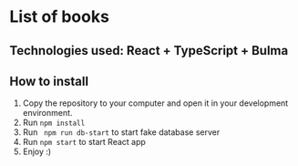 # List of books

## Technologies used: React + TypeScript + Bulma

## How to install
1. Copy the repository to your computer and open it in your development environment.
2. Run ```npm install```
3. Run ``` npm run db-start``` to start fake database server
4. Run ```npm start``` to start React app
5. Enjoy :) 
